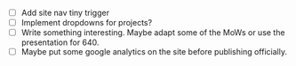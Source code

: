 * [ ] Add site nav tiny trigger
* [ ] Implement dropdowns for projects?
* [ ] Write something interesting. Maybe adapt some of the MoWs or
      use the presentation for 640.
* [ ] Maybe put some google analytics on the site before publishing
      officially.
